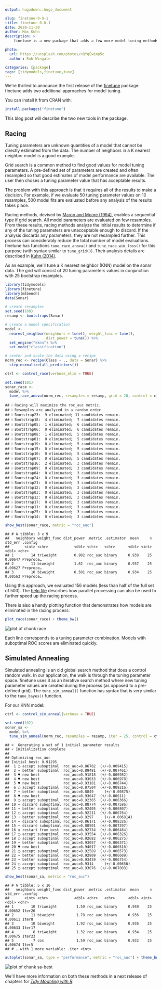 ```yaml
---
output: hugodown::hugo_document

slug: finetune-0-0-1
title: finetune 0.0.1
date: 2020-11-30
author: Max Kuhn
description: >
    finetune is a new package that adds a few more model tuning methods. 

photo:
  url: https://unsplash.com/photos/nQYqEwimp5o
  author: Rob Wingate

categories: [package] 
tags: [tidymodels,finetune,tune]
---
```


<!--
TODO:
* [ ] Pick category and tags (see existing with `post_tags()`)
* [ ] Find photo & update yaml metadata
* [ ] Create `thumbnail-sq.jpg`; height and width should be equal
* [ ] Create `thumbnail-wd.jpg`; width should be >5x height
* [ ] `hugodown::use_tidy_thumbnail()`
* [ ] Add intro sentence
* [ ] `use_tidy_thanks()`
-->

We're thrilled to announce the first release of the [finetune](https://finetune.tidymodels.org/) package. finetune adds two additional approaches for model tuning.  

You can install it from CRAN with:


```r
install.packages("finetune")
```

This blog post will describe the two new tools in the package. 

## Racing

Tuning parameters are unknown quantities of a model that cannot be directly estimated from the data. The number of neighbors in a K nearest neighbor model is a good example. 

Grid search is a common method to find good values for model tuning parameters. A pre-defined set of parameters are created and often resampled so that good estimates of model performance are available. The user then choses a tuning parameter value that has acceptable results. 

The problem with this approach is that it requires all of the results  to make a decision. For example, if we evaluate 50 tuning parameter values on 10 resamples, 500 model fits are evaluated before any analysis of the results takes place. 

Racing methods, devised by [Maron and Moore (1994)](https://scholar.google.com/scholar?hl=en&as_sdt=0%2C7&q=Hoeffding+races%3A+Accelerating+model+selection+search+for+classification+and+function+approximation&btnG=), enables a sequential type if grid search. All model parameters are evaluated on few resamples. From these results, racing methods analyze the initial results to determine if any of the tuning parameters are unacceptable enough to discard. If the analysis discards any parameters, they are not resampled further. This process can considerably reduce the total number of model evaluations. finetune has functions `tune_race_anova()` and `tune_race_win_loss()` for this purpose (with syntax similar to `tune_grid()`). Their analysis details are described in [Kuhn (2014)](https://arxiv.org/abs/1405.6974).   

As an example, we'll tune a K nearest neighbor (KNN) model on the sonar data.  The grid will consist of 20 tuning parameters values in conjunction with 25 bootstrap resamples.  


```r
library(tidymodels)
library(finetune)
library(mlbench)
data(Sonar)

# create resamples
set.seed(100)
resamp <- bootstraps(Sonar)

# create a model specification
model <- 
  nearest_neighbor(neighbors = tune(), weight_func = tune(), 
                   dist_power = tune()) %>% 
  set_engine("kknn") %>% 
  set_mode("classification")

# center and scale the data using a recipe
norm_rec <- recipe(Class ~ ., data = Sonar) %>% 
  step_normalize(all_predictors())

ctrl <- control_race(verbose_elim = TRUE)

set.seed(101)
sonar_race <- 
  model %>% 
  tune_race_anova(norm_rec, resamples = resamp, grid = 20, control = ctrl)
```
```
## ℹ Racing will maximize the roc_auc metric.
## ℹ Resamples are analyzed in a random order.
## ℹ Bootstrap23:  9 eliminated; 11 candidates remain.
## ℹ Bootstrap18:  4 eliminated;  7 candidates remain.
## ℹ Bootstrap05:  1 eliminated;  6 candidates remain.
## ℹ Bootstrap06:  0 eliminated;  6 candidates remain. 
## ℹ Bootstrap08:  1 eliminated;  5 candidates remain.
## ℹ Bootstrap01:  0 eliminated;  5 candidates remain.
## ℹ Bootstrap19:  0 eliminated;  5 candidates remain.
## ℹ Bootstrap15:  0 eliminated;  5 candidates remain.
## ℹ Bootstrap10:  0 eliminated;  5 candidates remain.
## ℹ Bootstrap07:  0 eliminated;  5 candidates remain.
## ℹ Bootstrap16:  2 eliminated;  3 candidates remain.
## ℹ Bootstrap09:  0 eliminated;  3 candidates remain.
## ℹ Bootstrap04:  0 eliminated;  3 candidates remain.
## ℹ Bootstrap24:  0 eliminated;  3 candidates remain.
## ℹ Bootstrap21:  0 eliminated;  3 candidates remain.
## ℹ Bootstrap12:  0 eliminated;  3 candidates remain.
## ℹ Bootstrap03:  0 eliminated;  3 candidates remain.
## ℹ Bootstrap13:  0 eliminated;  3 candidates remain.
## ℹ Bootstrap17:  0 eliminated;  3 candidates remain.
## ℹ Bootstrap11:  0 eliminated;  3 candidates remain.
## ℹ Bootstrap25:  0 eliminated;  3 candidates remain.
## ℹ Bootstrap14:  0 eliminated;  3 candidates remain.
```



```r
show_best(sonar_race, metric = "roc_auc")
```

```
## # A tibble: 3 x 9
##   neighbors weight_func dist_power .metric .estimator  mean     n std_err .config  
##       <int> <chr>            <dbl> <chr>   <chr>      <dbl> <int>   <dbl> <chr>    
## 1        14 triweight        0.902 roc_auc binary     0.938    25 0.00647 Preproce…
## 2        11 biweight         1.62  roc_auc binary     0.937    25 0.00627 Preproce…
## 3        10 biweight         0.501 roc_auc binary     0.934    25 0.00563 Preproce…
```

Using this approach, we evaluated 156 models (less than half of the full set of 500). The [help file](https://finetune.tidymodels.org/reference/tune_race_anova.html#details) describes how parallel processing can also be used to further speed up the racing process. 

There is also a handy plotting function that demonstrates how models are eliminated in the racing process:


```r
plot_race(sonar_race) + theme_bw()
```

![plot of chunk race](figure/race-1.svg)

Each line corresponds to a tuning parameter combination. Models with suboptimal ROC scores are eliminated quickly. 

## Simulated Annealing

Simulated annealing is an old global search method that does a control random walk. In our application, the walk is through the tuning parameter space. finetune uses it as an iterative search method where new tuning parameter values are created during the process (as opposed to a pre-defined grid). The `tune_sim_anneal()` function has syntax that is very similar to the `tune_bayes()` function.

For our KNN model: 


```r
ctrl <- control_sim_anneal(verbose = TRUE)

set.seed(102)
sonar_sa <- 
  model %>% 
  tune_sim_anneal(norm_rec, resamples = resamp, iter = 25, control = ctrl)
```
```
## >  Generating a set of 1 initial parameter results
## ✓ Initialization complete
## 
## Optimizing roc_auc
## Initial best: 0.91295
##  1 ◯ accept suboptimal  roc_auc=0.86702	(+/-0.009415)
##  2 + better suboptimal  roc_auc=0.89481	(+/-0.007461)
##  3 ♥ new best           roc_auc=0.91818	(+/-0.006982)
##  4 ♥ new best           roc_auc=0.93033	(+/-0.006978)
##  5 ♥ new best           roc_auc=0.93181	(+/-0.006744)
##  6 ◯ accept suboptimal  roc_auc=0.87504	(+/-0.009216)
##  7 + better suboptimal  roc_auc=0.8849	  (+/-0.00875)
##  8 ♥ new best           roc_auc=0.93647	(+/-0.00611)
##  9 ◯ accept suboptimal  roc_auc=0.92365	(+/-0.006366)
## 10 ─ discard suboptimal roc_auc=0.88774	(+/-0.007586)
## 11 + better suboptimal  roc_auc=0.92405	(+/-0.006807)
## 12 ◯ accept suboptimal  roc_auc=0.92211	(+/-0.006764)
## 13 + better suboptimal  roc_auc=0.9297	  (+/-0.006814)
## 14 ─ discard suboptimal roc_auc=0.86171	(+/-0.008326)
## 15 ─ discard suboptimal roc_auc=0.88501	(+/-0.007397)
## 16 x restart from best  roc_auc=0.92734	(+/-0.006484)
## 17 ◯ accept suboptimal  roc_auc=0.93554	(+/-0.006326)
## 18 ◯ accept suboptimal  roc_auc=0.92682	(+/-0.006275)
## 19 + better suboptimal  roc_auc=0.93057	(+/-0.006371)
## 20 ♥ new best           roc_auc=0.94017	(+/-0.006516)
## 21 ◯ accept suboptimal  roc_auc=0.92589	(+/-0.006573)
## 22 + better suboptimal  roc_auc=0.92809	(+/-0.006609)
## 23 + better suboptimal  roc_auc=0.93439	(+/-0.006754)
## 24 ◯ accept suboptimal  roc_auc=0.9314	  (+/-0.00656)
## 25 ◯ accept suboptimal  roc_auc=0.93076	(+/-0.007003)
```


```r
show_best(sonar_sa, metric = "roc_auc")
```

```
## # A tibble: 5 x 10
##   neighbors weight_func dist_power .metric .estimator  mean     n std_err .config
##       <int> <chr>            <dbl> <chr>   <chr>      <dbl> <int>   <dbl> <chr>  
## 1        10 triweight         1.50 roc_auc binary     0.940    25 0.00652 Iter20 
## 2        11 biweight          1.78 roc_auc binary     0.936    25 0.00611 Iter8  
## 3        10 biweight          1.92 roc_auc binary     0.936    25 0.00633 Iter17 
## 4         8 triweight         1.32 roc_auc binary     0.934    25 0.00675 Iter23 
## 5         7 cos               1.59 roc_auc binary     0.932    25 0.00674 Iter5  
## # … with 1 more variable: .iter <int>
```

```r
autoplot(sonar_sa, type = "performance", metric = "roc_auc") + theme_bw()
```

![plot of chunk sa-best](figure/sa-best-1.svg)

We'll have more information on both these methods in a next release of chapters for [_Tidy Modeling with R_](https://www.tmwr.org/). 
